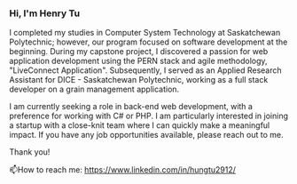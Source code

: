 ### Hi, I'm Henry Tu

I completed my studies in Computer System Technology at Saskatchewan Polytechnic; however, our program focused on software development at the beginning.  During my capstone project, I discovered a passion for web application development using the PERN stack and agile methodology, "LiveConnect Application". Subsequently, I served as an Applied Research Assistant for DICE - Saskatchewan Polytechnic, working as a full stack developer on a grain management application.

I am currently seeking a role in back-end web development, with a preference for working with C# or PHP. I am particularly interested in joining a startup with a close-knit team where I can quickly make a meaningful impact. If you have any job opportunities available, please reach out to me. 

Thank you!

📫How to reach me: https://www.linkedin.com/in/hungtu2912/

<!--
**HenryTu2912/HenryTu2912** is a ✨ _special_ ✨ repository because its `README.md` (this file) appears on your GitHub profile.

Here are some ideas to get you started:

- 🔭 I’m currently working on ...
- 🌱 I’m currently learning ...
- 👯 I’m looking to collaborate on ...
- 🤔 I’m looking for help with ...
- 💬 Ask me about ...
- 📫 How to reach me: ...
- 😄 Pronouns: ...
- ⚡ Fun fact: ...
-->
